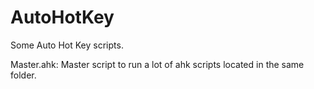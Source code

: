 # AutoHotKey 
Some Auto Hot Key scripts.

Master.ahk: Master script to run a lot of ahk scripts located in the same folder.
